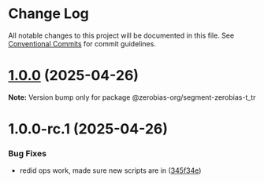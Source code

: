# Change Log

All notable changes to this project will be documented in this file.
See [Conventional Commits](https://conventionalcommits.org) for commit guidelines.

# [1.0.0](https://github.com/zerobias-org/segment/compare/@zerobias-org/segment-zerobias-t_tr@1.0.0-rc.1...@zerobias-org/segment-zerobias-t_tr@1.0.0) (2025-04-26)

**Note:** Version bump only for package @zerobias-org/segment-zerobias-t_tr





# 1.0.0-rc.1 (2025-04-26)


### Bug Fixes

* redid ops work, made sure new scripts are in ([345f34e](https://github.com/zerobias-org/segment/commit/345f34ec926029dc141943b3e321676adb4a2888))
